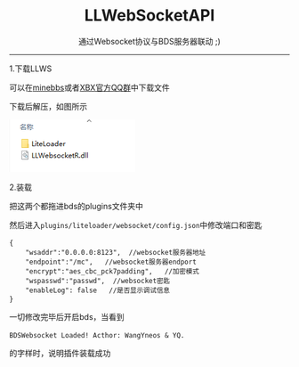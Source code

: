 # <center>LLWebSocketAPI</center>

<center>通过Websocket协议与BDS服务器联动 ;)</center>

***

1.下载LLWS

可以在[minebbs](https://www.minebbs.com/resources/c-bdx-liteloader-bdswebsocketapi.2150/)或者[XBX官方QQ群](https://jq.qq.com/?_wv=1027&k=rmCKLG7M)中下载文件

下载后解压，如图所示

![](../img/llws_install_1.png)

2.装载

把这两个都拖进bds的plugins文件夹中

然后进入`plugins/liteloader/websocket/config.json`中修改端口和密匙

``` jsonc
{
	"wsaddr":"0.0.0.0:8123",  //websocket服务器地址
	"endpoint":"/mc",   //websocket服务器endport
	"encrypt":"aes_cbc_pck7padding",   //加密模式
	"wspasswd":"passwd",  //websocket密匙
	"enableLog": false   //是否显示调试信息
}
```

一切修改完毕后开启bds，当看到

`BDSWebsocket Loaded! Acthor: WangYneos & YQ.`

的字样时，说明插件装载成功